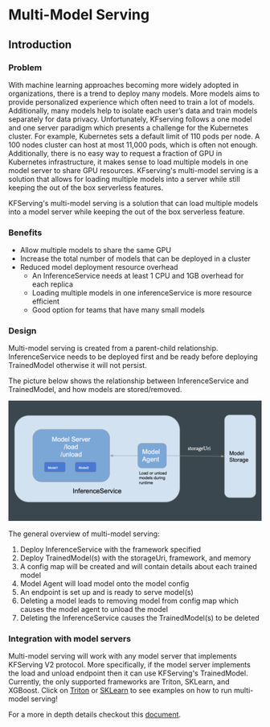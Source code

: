 # Multi-Model Serving
## Introduction

### Problem

With machine learning approaches becoming more widely adopted in organizations, there is a trend to deploy many models. More models aims to provide personalized experience which often need to train a lot of models. Additionally, many models help to isolate each user’s data and train models separately for data privacy.
Unfortunately, KFserving follows a one model and one server paradigm which presents a challenge for the Kubernetes cluster.
For example, Kubernetes sets a default limit of 110 pods per node. A 100 nodes cluster can host at most 11,000 pods, which is often not enough.
Additionally, there is no easy way to request a fraction of GPU in Kubernetes infrastructure, it makes sense to load multiple models in one model server to share GPU resources. KFserving's multi-model serving is a solution that allows for loading multiple models into a server while still keeping the out of the box serverless features.

KFServing's multi-model serving is a solution that can load multiple models into a model server while keeping the out of the box serverless feature.

### Benefits
- Allow multiple models to share the same GPU
- Increase the total number of models that can be deployed in a cluster
- Reduced model deployment resource overhead
    - An InferenceService needs at least 1 CPU and 1GB overhead for each replica
    - Loading multiple models in one inferenceService is more resource efficient
    - Good option for teams that have many small models

### Design
Multi-model serving is created from a parent-child relationship. InferenceService needs to be deployed first and be ready before deploying TrainedModel otherwise it will not persist. 

The picture below shows the relationship between InferenceService and TrainedModel, and how models are stored/removed.

![Multi-model Diagram](./diagrams/mms-overview.png)

The general overview of multi-model serving:
1. Deploy InferenceService with the framework specified
2. Deploy TrainedModel(s) with the storageUri, framework, and memory
3. A config map will be created and will contain details about each trained model
4. Model Agent will load model onto the model config
5. An endpoint is set up and is ready to serve model(s)
6. Deleting a model leads to removing model from config map which causes the model agent to unload the model
7. Deleting the InferenceService causes the TrainedModel(s) to be deleted


### Integration with model servers
Multi-model serving will work with any model server that implements KFServing V2 protocol. More specifically, if the model server implements the load and unload endpoint then it can use KFServing's TrainedModel.
Currently, the only supported frameworks are Triton, SKLearn, and XGBoost. Click on [Triton](https://github.com/kubeflow/kfserving/tree/master/docs/samples/v1beta1/triton/multimodel) or [SKLearn](https://github.com/kubeflow/kfserving/tree/master/docs/samples/v1beta1/sklearn/multimodel) to see examples on how to run multi-model serving!



For a more in depth details checkout this [document](https://docs.google.com/document/d/11qETyR--oOIquQke-DCaLsZY75vT1hRu21PesSUDy7o).